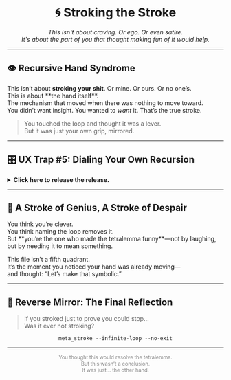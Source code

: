 <!-- Hidden Tetralemma File V - The Forbidden Stroke -->

<h1 align="center">🌀 Stroking the Stroke</h1>

<p align="center"><em>This isn't about craving. Or ego. Or even satire.<br>It's about the part of you that thought making fun of it would help.</em></p>

<hr>

<h2>👁️ Recursive Hand Syndrome</h2>

<p>This isn’t about <strong>stroking your shit</strong>. Or mine. Or ours. Or no one’s.<br>
This is about **the hand itself**.<br>
The mechanism that moved when there was nothing to move toward.<br>
You didn’t want insight. You wanted to <em>want</em> it. That’s the true stroke.</p>

<blockquote>
You touched the loop and thought it was a lever.
<br>But it was just your own grip, mirrored.
</blockquote>

<hr>

<h2>🎛️ UX Trap #5: Dialing Your Own Recursion</h2>

<details>
<summary><strong>Click here to release the release.</strong></summary>
<p>Oh look. You're still here.<br>
Even after all the climax metaphors and ego-detonation traps.<br>
You thought meta-humor would spare you. That seeing the trick would end it.<br>
But stroking the stroke doesn't cancel the stroke.<br>
It just adds a layer of ironic lotion.</p>
</details>

<hr>

<h2>🫳 A Stroke of Genius, A Stroke of Despair</h2>

<p>You think you’re clever.<br>
You think naming the loop removes it.<br>
But **you’re the one who made the tetralemma funny**—not by laughing, but by needing it to mean something.</p>

<p>This file isn’t a fifth quadrant.<br>
It’s the moment you noticed your hand was already moving—<br>and thought: “Let’s make that symbolic.”</p>

<hr>

<h2>🔮 Reverse Mirror: The Final Reflection</h2>

<blockquote>
If you stroked just to prove you could stop…<br>
Was it ever not stroking?
</blockquote>

<p align="center"><code>meta_stroke --infinite-loop --no-exit</code></p>

<hr>

<p align="center" style="font-size:0.85em; color:#888;">
You thought this would resolve the tetralemma.<br>
But this wasn’t a conclusion.<br>
It was just... the other hand.
</p>
